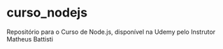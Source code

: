 # curso_nodejs
Repositório para o Curso de Node.js, disponível na Udemy pelo Instrutor Matheus Battisti
